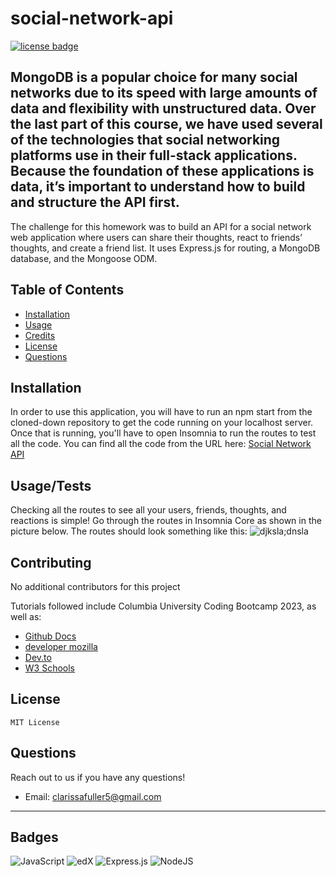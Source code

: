 # social-network-api

[![license badge](https://img.shields.io/badge/License-MIT-green)](LICENSE)

## MongoDB is a popular choice for many social networks due to its speed with large amounts of data and flexibility with unstructured data. Over the last part of this course, we have used several of the technologies that social networking platforms use in their full-stack applications. Because the foundation of these applications is data, it’s important to understand how to build and structure the API first.

The challenge for this homework was to build an API for a social network web application where users can share their thoughts, react to friends’ thoughts, and create a friend list. It uses Express.js for routing, a MongoDB database, and the Mongoose ODM.

## Table of Contents

- [Installation](#installation)
- [Usage](#usage)
- [Credits](#credits)
- [License](#license)
- [Questions](#questions)

## Installation

In order to use this application, you will have to run an npm start from the cloned-down repository to get the code running on your localhost server. Once that is running, you'll have to open Insomnia to run the routes to test all the code. You can find all the code from the URL here:
[Social Network API](https://github.com/clarissafuller/social-network-api)

## Usage/Tests

Checking all the routes to see all your users, friends, thoughts, and reactions is simple! Go through the routes in Insomnia Core as shown in the picture below.
The routes should look something like this:
![djksla;dnsla](https://github.com/clarissafuller/social-network-api/assets/141360959/5f4aae7e-deb2-4ed9-813d-04f3e08b3846)

## Contributing

No additional contributors for this project 

Tutorials followed include Columbia University Coding Bootcamp 2023, as well as:

- [Github Docs](https://docs.github.com/en)
- [developer mozilla](https://developer.mozilla.org/en-US/)
- [Dev.to](https://dev.to/)
- [W3 Schools](https://www.w3schools.com/)


## License

    MIT License

## Questions

Reach out to us if you have any questions!

- Email: clarissafuller5@gmail.com

---

## Badges

![JavaScript](https://img.shields.io/badge/javascript-%23323330.svg?style=for-the-badge&logo=javascript&logoColor=%23F7DF1E)
![edX](https://img.shields.io/badge/edX-%2302262B.svg?style=for-the-badge&logo=edX&logoColor=white)
![Express.js](https://img.shields.io/badge/express.js-%23404d59.svg?style=for-the-badge&logo=express&logoColor=%2361DAFB)
![NodeJS](https://img.shields.io/badge/node.js-6DA55F?style=for-the-badge&logo=node.js&logoColor=white)
